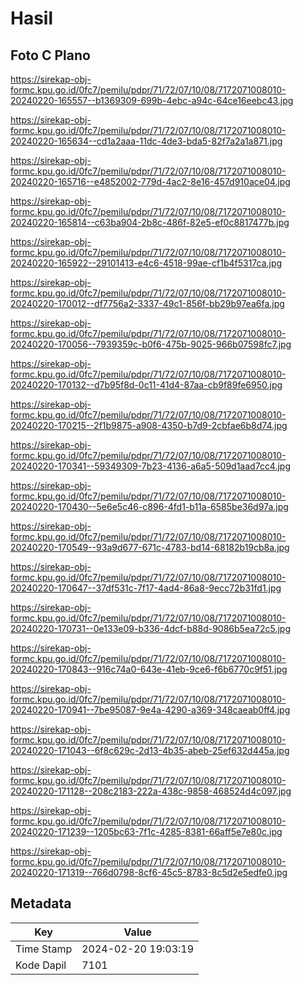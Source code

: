 # Hasil

## Foto C Plano

https://sirekap-obj-formc.kpu.go.id/0fc7/pemilu/pdpr/71/72/07/10/08/7172071008010-20240220-165557--b1369309-699b-4ebc-a94c-64ce16eebc43.jpg

https://sirekap-obj-formc.kpu.go.id/0fc7/pemilu/pdpr/71/72/07/10/08/7172071008010-20240220-165634--cd1a2aaa-11dc-4de3-bda5-82f7a2a1a871.jpg

https://sirekap-obj-formc.kpu.go.id/0fc7/pemilu/pdpr/71/72/07/10/08/7172071008010-20240220-165716--e4852002-779d-4ac2-8e16-457d910ace04.jpg

https://sirekap-obj-formc.kpu.go.id/0fc7/pemilu/pdpr/71/72/07/10/08/7172071008010-20240220-165814--c63ba904-2b8c-486f-82e5-ef0c8817477b.jpg

https://sirekap-obj-formc.kpu.go.id/0fc7/pemilu/pdpr/71/72/07/10/08/7172071008010-20240220-165922--29101413-e4c6-4518-99ae-cf1b4f5317ca.jpg

https://sirekap-obj-formc.kpu.go.id/0fc7/pemilu/pdpr/71/72/07/10/08/7172071008010-20240220-170012--df7756a2-3337-49c1-856f-bb29b97ea6fa.jpg

https://sirekap-obj-formc.kpu.go.id/0fc7/pemilu/pdpr/71/72/07/10/08/7172071008010-20240220-170056--7939359c-b0f6-475b-9025-966b07598fc7.jpg

https://sirekap-obj-formc.kpu.go.id/0fc7/pemilu/pdpr/71/72/07/10/08/7172071008010-20240220-170132--d7b95f8d-0c11-41d4-87aa-cb9f89fe6950.jpg

https://sirekap-obj-formc.kpu.go.id/0fc7/pemilu/pdpr/71/72/07/10/08/7172071008010-20240220-170215--2f1b9875-a908-4350-b7d9-2cbfae6b8d74.jpg

https://sirekap-obj-formc.kpu.go.id/0fc7/pemilu/pdpr/71/72/07/10/08/7172071008010-20240220-170341--59349309-7b23-4136-a6a5-509d1aad7cc4.jpg

https://sirekap-obj-formc.kpu.go.id/0fc7/pemilu/pdpr/71/72/07/10/08/7172071008010-20240220-170430--5e6e5c46-c896-4fd1-b11a-6585be36d97a.jpg

https://sirekap-obj-formc.kpu.go.id/0fc7/pemilu/pdpr/71/72/07/10/08/7172071008010-20240220-170549--93a9d677-671c-4783-bd14-68182b19cb8a.jpg

https://sirekap-obj-formc.kpu.go.id/0fc7/pemilu/pdpr/71/72/07/10/08/7172071008010-20240220-170647--37df531c-7f17-4ad4-86a8-9ecc72b31fd1.jpg

https://sirekap-obj-formc.kpu.go.id/0fc7/pemilu/pdpr/71/72/07/10/08/7172071008010-20240220-170731--0e133e09-b336-4dcf-b88d-9086b5ea72c5.jpg

https://sirekap-obj-formc.kpu.go.id/0fc7/pemilu/pdpr/71/72/07/10/08/7172071008010-20240220-170843--916c74a0-643e-41eb-9ce6-f6b6770c9f51.jpg

https://sirekap-obj-formc.kpu.go.id/0fc7/pemilu/pdpr/71/72/07/10/08/7172071008010-20240220-170941--7be95087-9e4a-4290-a369-348caeab0ff4.jpg

https://sirekap-obj-formc.kpu.go.id/0fc7/pemilu/pdpr/71/72/07/10/08/7172071008010-20240220-171043--6f8c629c-2d13-4b35-abeb-25ef632d445a.jpg

https://sirekap-obj-formc.kpu.go.id/0fc7/pemilu/pdpr/71/72/07/10/08/7172071008010-20240220-171128--208c2183-222a-438c-9858-468524d4c097.jpg

https://sirekap-obj-formc.kpu.go.id/0fc7/pemilu/pdpr/71/72/07/10/08/7172071008010-20240220-171239--1205bc63-7f1c-4285-8381-66aff5e7e80c.jpg

https://sirekap-obj-formc.kpu.go.id/0fc7/pemilu/pdpr/71/72/07/10/08/7172071008010-20240220-171319--766d0798-8cf6-45c5-8783-8c5d2e5edfe0.jpg


## Metadata

| Key        | Value               |
| ---------- | ------------------- |
| Time Stamp | 2024-02-20 19:03:19 |
| Kode Dapil | 7101                |



